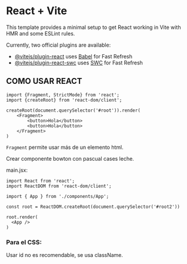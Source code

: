 # React + Vite

This template provides a minimal setup to get React working in Vite with HMR and some ESLint rules.

Currently, two official plugins are available:

- [@vitejs/plugin-react](https://github.com/vitejs/vite-plugin-react/blob/main/packages/plugin-react/README.md) uses [Babel](https://babeljs.io/) for Fast Refresh
- [@vitejs/plugin-react-swc](https://github.com/vitejs/vite-plugin-react-swc) uses [SWC](https://swc.rs/) for Fast Refresh


## COMO USAR REACT

```
import {Fragment, StrictMode} from 'react';
import {createRoot} from 'react-dom/client';

createRoot(document.querySelector('#root')).render(
	<Fragment>
		<button>Hola</button>
		<button>Hola</button>
	</Fragment>
)
```

`Fragment` permite usar más de un elemento html.

Crear componente bowton con pascual cases leche.

main.jsx:
```
import React from 'react';
import ReactDOM from 'react-dom/client';

import { App } from './components/App';

const root = ReactDOM.createRoot(document.querySelector('#root2'))

root.render(
  <App />
)
```

### Para el CSS:
Usar id no es recomendable, se usa className.
